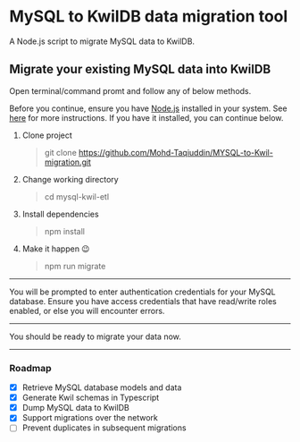 # MySQL to KwilDB data migration tool

A Node.js script to migrate MySQL data to KwilDB.


## Migrate your existing MySQL data into KwilDB

Open terminal/command promt and follow any of below methods.

Before you continue, ensure you have [Node.js](https://nodejs.org/download) installed in your system. See [here](https://nodejs.org/download) for more instructions. If you have it installed, you can continue below.


1. Clone project
   > git clone https://github.com/Mohd-Taqiuddin/MYSQL-to-Kwil-migration.git
2. Change working directory
   > cd mysql-kwil-etl
3. Install dependencies
   > npm install
4. Make it happen :wink:
   > npm run migrate


---

You will be prompted to enter authentication credentials for your MySQL database. Ensure you have access credentials that have read/write roles enabled, or else you will encounter errors.

---

You should be ready to migrate your data now.

---

### Roadmap

- [x] Retrieve MySQL database models and data
- [x] Generate Kwil schemas in Typescript
- [x] Dump MySQL data to KwilDB
- [x] Support migrations over the network
- [ ] Prevent duplicates in subsequent migrations
